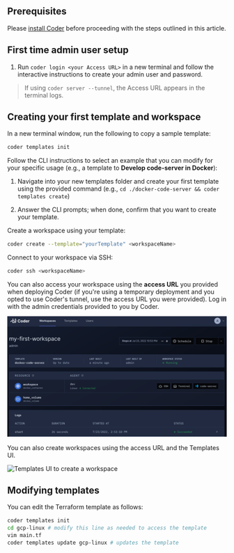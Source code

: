 ## Prerequisites

Please [install Coder](./install.md) before proceeding with the steps outlined in this article.

## First time admin user setup

1.  Run `coder login <your Access URL>` in a new terminal and follow the
    interactive instructions to create your admin user and password.

> If using `coder server --tunnel`, the Access URL appears in the terminal logs.

## Creating your first template and workspace

In a new terminal window, run the following to copy a sample template:

```bash
coder templates init
```

Follow the CLI instructions to select an example that you can modify for your
specific usage (e.g., a template to **Develop code-server in Docker**):

1. Navigate into your new templates folder and create your first template using
   the provided command (e.g., `cd ./docker-code-server && coder templates create`)

1. Answer the CLI prompts; when done, confirm that you want to create your template.

Create a workspace using your template:

```bash
coder create --template="yourTemplate" <workspaceName>
```

Connect to your workspace via SSH:

```bash
coder ssh <workspaceName>
```

You can also access your workspace using the **access URL** you provided when
deploying Coder (if you're using a temporary deployment and you opted to use
Coder's tunnel, use the access URL you were provided). Log in with the admin
credentials provided to you by Coder.

![Coder Web UI with code-server](../images/code-server.png)

You can also create workspaces using the access URL and the Templates UI.

![Templates UI to create a
workspace](../images/create-workspace-from-templates-ui.png)

## Modifying templates

You can edit the Terraform template as follows:

```sh
coder templates init
cd gcp-linux # modify this line as needed to access the template
vim main.tf
coder templates update gcp-linux # updates the template
```
